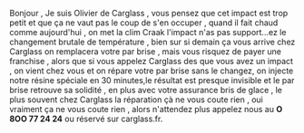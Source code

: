 Bonjour , Je suis Olivier de Carglass , vous pensez que cet impact est trop petit et que ça ne vaut pas le coup de s'en occuper , quand il fait chaud comme aujourd'hui , on met la clim Craak l'impact n'as pas support...ez le changement brutale de température , bien sur si demain ça vous arrive chez Carglass on remplacera votre par brise , mais vous risquez de payer une franchise , alors que si vous appelez Carglass des que vous avez un impact , on vient chez vous et on répare votre par brise sans le changez, on injecte notre résine spéciale en 30 minutes,le résultat est presque invisible et le par brise retrouve sa solidité , en plus avec votre assurance bris de glace , le plus souvent chez Carglass la réparation çà ne vous coute rien , oui vraiment ça ne vous coute rien , alors n'attendez plus appelez nous au **O 8OO 77 24 24** ou réservé sur carglass.fr.